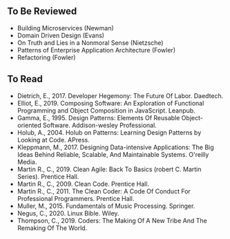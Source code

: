 ## To Be Reviewed

- Building Microservices (Newman)
- Domain Driven Design (Evans)
- On Truth and Lies in a Nonmoral Sense (Nietzsche)
- Patterns of Enterprise Application Architecture (Fowler)
- Refactoring (Fowler)

## To Read

- Dietrich, E., 2017. Developer Hegemony: The Future Of Labor. Daedtech.
- Elliot, E., 2019. Composing Software: An Exploration of Functional Programming and Object Composition
  in JavaScript. Leanpub.
- Gamma, E., 1995. Design Patterns: Elements Of Reusable Object-oriented Software. Addison-wesley Professional.
- Holub, A., 2004. Holub on Patterns: Learning Design Patterns by Looking at Code. APress.
- Kleppmann, M., 2017. Designing Data-intensive Applications: The Big Ideas Behind Reliable, Scalable,
  And Maintainable Systems. O'reilly Media.
- Martin R., C., 2019. Clean Agile: Back To Basics (robert C. Martin Series). Prentice Hall.
- Martin R., C., 2009. Clean Code. Prentice Hall.
- Martin R., C., 2011. The Clean Coder: A Code Of Conduct For Professional Programmers. Prentice Hall.
- Muller, M., 2015. Fundamentals of Music Processing. Springer.
- Negus, C., 2020. Linux Bible. Wiley.
- Thompson, C., 2019. Coders: The Making Of A New Tribe And The Remaking Of The World.
